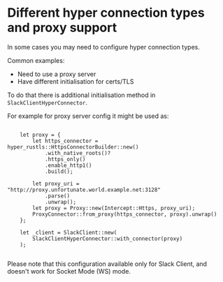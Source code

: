 # Different hyper connection types and proxy support

In some cases you may need to configure hyper connection types. 

Common examples:
- Need to use a proxy server
- Have different initialisation for certs/TLS

To do that there is additional initialisation method in `SlackClientHyperConnector`.

For example for proxy server config it might be used as:

```rust,noplaypen

    let proxy = {
        let https_connector = hyper_rustls::HttpsConnectorBuilder::new()
            .with_native_roots()?
            .https_only()
            .enable_http1()
            .build();

        let proxy_uri = "http://proxy.unfortunate.world.example.net:3128"
            .parse()
            .unwrap();
        let proxy = Proxy::new(Intercept::Https, proxy_uri);
        ProxyConnector::from_proxy(https_connector, proxy).unwrap()
    };

    let _client = SlackClient::new(
        SlackClientHyperConnector::with_connector(proxy)
    );
    
```

Please note that this configuration available only for Slack Client, and doesn't work for Socket Mode (WS) mode.
